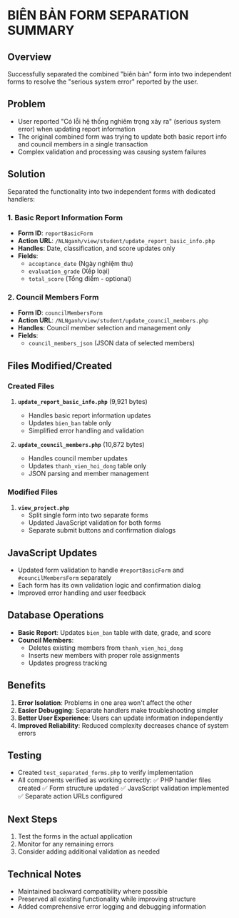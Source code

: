 # BIÊN BẢN FORM SEPARATION SUMMARY

## Overview
Successfully separated the combined "biên bản" form into two independent forms to resolve the "serious system error" reported by the user.

## Problem
- User reported "Có lỗi hệ thống nghiêm trọng xảy ra" (serious system error) when updating report information
- The original combined form was trying to update both basic report info and council members in a single transaction
- Complex validation and processing was causing system failures

## Solution
Separated the functionality into two independent forms with dedicated handlers:

### 1. Basic Report Information Form
- **Form ID**: `reportBasicForm`
- **Action URL**: `/NLNganh/view/student/update_report_basic_info.php`
- **Handles**: Date, classification, and score updates only
- **Fields**:
  - `acceptance_date` (Ngày nghiệm thu)
  - `evaluation_grade` (Xếp loại)
  - `total_score` (Tổng điểm - optional)

### 2. Council Members Form
- **Form ID**: `councilMembersForm`
- **Action URL**: `/NLNganh/view/student/update_council_members.php`
- **Handles**: Council member selection and management only
- **Fields**:
  - `council_members_json` (JSON data of selected members)

## Files Modified/Created

### Created Files
1. **`update_report_basic_info.php`** (9,921 bytes)
   - Handles basic report information updates
   - Updates `bien_ban` table only
   - Simplified error handling and validation

2. **`update_council_members.php`** (10,872 bytes)
   - Handles council member updates
   - Updates `thanh_vien_hoi_dong` table only
   - JSON parsing and member management

### Modified Files
1. **`view_project.php`**
   - Split single form into two separate forms
   - Updated JavaScript validation for both forms
   - Separate submit buttons and confirmation dialogs

## JavaScript Updates
- Updated form validation to handle `#reportBasicForm` and `#councilMembersForm` separately
- Each form has its own validation logic and confirmation dialog
- Improved error handling and user feedback

## Database Operations
- **Basic Report**: Updates `bien_ban` table with date, grade, and score
- **Council Members**: 
  - Deletes existing members from `thanh_vien_hoi_dong`
  - Inserts new members with proper role assignments
  - Updates progress tracking

## Benefits
1. **Error Isolation**: Problems in one area won't affect the other
2. **Easier Debugging**: Separate handlers make troubleshooting simpler
3. **Better User Experience**: Users can update information independently
4. **Improved Reliability**: Reduced complexity decreases chance of system errors

## Testing
- Created `test_separated_forms.php` to verify implementation
- All components verified as working correctly:
  ✅ PHP handler files created
  ✅ Form structure updated
  ✅ JavaScript validation implemented
  ✅ Separate action URLs configured

## Next Steps
1. Test the forms in the actual application
2. Monitor for any remaining errors
3. Consider adding additional validation as needed

## Technical Notes
- Maintained backward compatibility where possible
- Preserved all existing functionality while improving structure
- Added comprehensive error logging and debugging information
